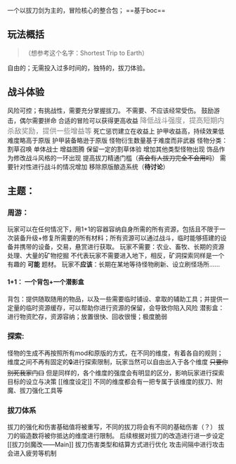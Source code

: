 一个以拔刀剑为主的，冒险核心的整合包；
==基于boc==
## **玩法概括**
>（想参考这个名字：Shortest Trip to Earth）

自由的；无需投入过多时间的，独特的，拔刀体验。

## 战斗体验
风险可控；有挑战性，需要充分掌握拔刀。 
不需要、不应该经常受伤。
鼓励游击，偶尔需要拼命
合适的冒险可以获得更高收益
<font color=gray size=3>降低战斗强度，提高短期内杀敌奖励，提供一些增益等</font>
死亡惩罚建立在收益上
护甲收益高，持续效果低
难度略高于原版
护甲装备略逊于原版
怪物衍生数量基于难度而非武器
怪物分类：割草召唤 单体战士 增益图腾
保留一定的割草体验 增加其他类型怪物出现
饰品作为修改战斗风格的一环出现
提高拔刀精通门槛（~~真会有人拔刀完全不会用吗~~）
需要针对性进行战斗的情况增加
移除原版酿造系统（**待讨论**）

## 主题：
### 周游：
玩家可以在任何情况下，用1+1的容器容纳自身所需的所有资源，包括且不限于一次装备升级+修复所需要的所有材料；所有资源可以通过战斗，临时能够搭建的设备并携带的设备，交易，悬赏进行获取。
玩家不需要：农业、畜牧、长期的资源处理、大量的矿物挖掘
不代表玩家不需要进入地下，相反，矿洞探索同样是一个有趣的 **可能** 题材。
玩家不**应该**：长期在某地等待怪物刷新、设立刷怪场所……
#### 1+1： 一个背包+一个潜影盒
背包：提供随取随用的物品，以及一些需要临时铺设、拿取的辅助工具；并提供一定量的临时资源缓存，可以帮助你进行资源的保留，会导致你陷入风险
潜影盒：进行物资贮存，资源容纳；放置很快、回收很慢；极度脆弱

### 探索:
怪物的生成不再按照所有mod和原版的方式，在不同的维度，有着各自的规则；维度之间不再有固定的🔒进行探索限制，玩家当然可以自由出入于各个维度 ~~只要你别死我家门口~~
但是同样的，各个维度的强度会有明显的区分，影响玩家进行探索目标的设立与决策
[[维度设定]]
不同的维度都会有一把专属于该维度的拔刀、附魔、拔刀强化工具等

### 拔刀体系
拔刀的强化和伤害基础值将被重写，不同的拔刀将会有不同的基础伤害（？）
拔刀的锻造数将被你抵达的维度进行限制。
后续根据对拔刀的改造进行进一步设定
[[拔刀剑魔改——Main]]
拔刀伤害类型和结算方式进行优化
攻击间隔中进行攻击会进入疲劳等机制

